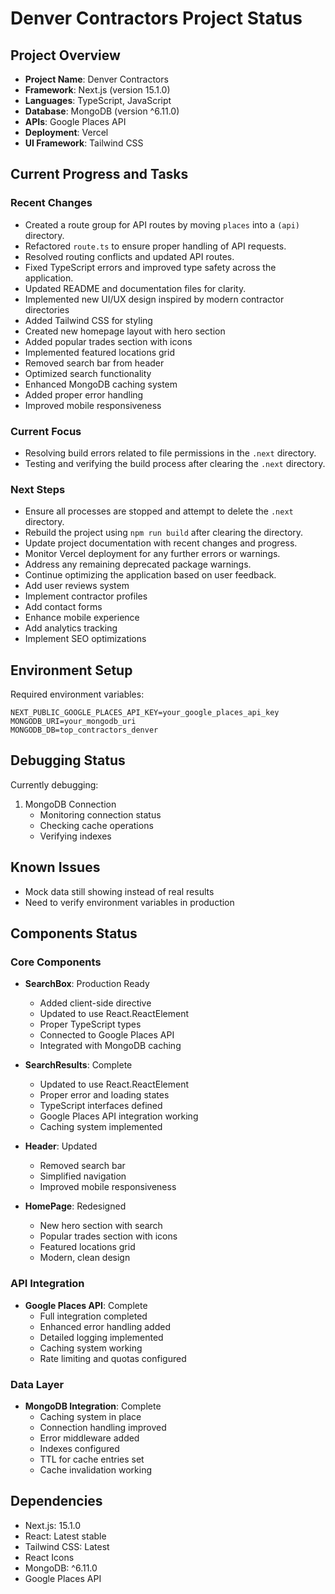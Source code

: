 # Denver Contractors Project Status

## Project Overview
- **Project Name**: Denver Contractors
- **Framework**: Next.js (version 15.1.0)
- **Languages**: TypeScript, JavaScript
- **Database**: MongoDB (version ^6.11.0)
- **APIs**: Google Places API
- **Deployment**: Vercel
- **UI Framework**: Tailwind CSS

## Current Progress and Tasks

### Recent Changes
- Created a route group for API routes by moving `places` into a `(api)` directory.
- Refactored `route.ts` to ensure proper handling of API requests.
- Resolved routing conflicts and updated API routes.
- Fixed TypeScript errors and improved type safety across the application.
- Updated README and documentation files for clarity.
- Implemented new UI/UX design inspired by modern contractor directories
- Added Tailwind CSS for styling
- Created new homepage layout with hero section
- Added popular trades section with icons
- Implemented featured locations grid
- Removed search bar from header
- Optimized search functionality
- Enhanced MongoDB caching system
- Added proper error handling
- Improved mobile responsiveness

### Current Focus
- Resolving build errors related to file permissions in the `.next` directory.
- Testing and verifying the build process after clearing the `.next` directory.

### Next Steps
- Ensure all processes are stopped and attempt to delete the `.next` directory.
- Rebuild the project using `npm run build` after clearing the directory.
- Update project documentation with recent changes and progress.
- Monitor Vercel deployment for any further errors or warnings.
- Address any remaining deprecated package warnings.
- Continue optimizing the application based on user feedback.
- Add user reviews system
- Implement contractor profiles
- Add contact forms
- Enhance mobile experience
- Add analytics tracking
- Implement SEO optimizations

## Environment Setup
Required environment variables:
```env
NEXT_PUBLIC_GOOGLE_PLACES_API_KEY=your_google_places_api_key
MONGODB_URI=your_mongodb_uri
MONGODB_DB=top_contractors_denver
```

## Debugging Status
Currently debugging:
1. MongoDB Connection
   - Monitoring connection status
   - Checking cache operations
   - Verifying indexes

## Known Issues
- Mock data still showing instead of real results
- Need to verify environment variables in production

## Components Status

### Core Components
- **SearchBox**: Production Ready
  - Added client-side directive
  - Updated to use React.ReactElement
  - Proper TypeScript types
  - Connected to Google Places API
  - Integrated with MongoDB caching
  
- **SearchResults**: Complete
  - Updated to use React.ReactElement
  - Proper error and loading states
  - TypeScript interfaces defined
  - Google Places API integration working
  - Caching system implemented
  
- **Header**: Updated
  - Removed search bar
  - Simplified navigation
  - Improved mobile responsiveness
  
- **HomePage**: Redesigned
  - New hero section with search
  - Popular trades section with icons
  - Featured locations grid
  - Modern, clean design

### API Integration
- **Google Places API**: Complete
  - Full integration completed
  - Enhanced error handling added
  - Detailed logging implemented
  - Caching system working
  - Rate limiting and quotas configured

### Data Layer
- **MongoDB Integration**: Complete
  - Caching system in place
  - Connection handling improved
  - Error middleware added
  - Indexes configured
  - TTL for cache entries set
  - Cache invalidation working

## Dependencies
- Next.js: 15.1.0
- React: Latest stable
- Tailwind CSS: Latest
- React Icons
- MongoDB: ^6.11.0
- Google Places API